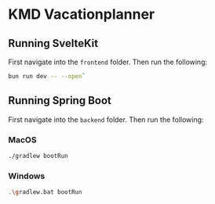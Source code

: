 # KMD Vacationplanner

## Running SvelteKit
First navigate into the `frontend` folder. Then run the following:
```Bash
bun run dev -- --open`
```

## Running Spring Boot
First navigate into the `backend` folder. Then run the following:
### MacOS
```Bash
./gradlew bootRun
```
### Windows
```Bash
.\gradlew.bat bootRun
```
